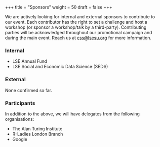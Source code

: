 +++
title = "Sponsors"
weight = 50
draft = false
+++

We are actively looking for internal and external sponsors to contribute to our event. Each contributor has the right to set a challenge and host a workshop (or sponsor a workshop/talk by a third-party). Contributing parties will be acknowledged throughout our promotional campaign and during the main event. Reach us at css@lsesu.org for more information.

### Internal

* LSE Annual Fund
* LSE Social and Economic Data Science (SEDS)

### External

None confirmed so far.

### Participants

In addition to the above, we will have delegates from the following organisations:

* The Alan Turing Institute
* R-Ladies London Branch
* Google